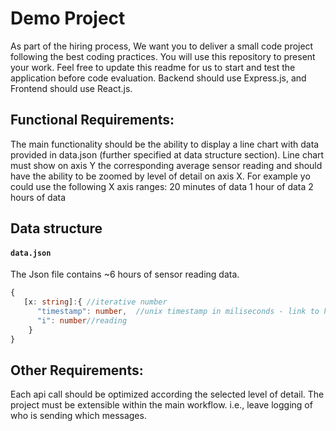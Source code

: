 # Demo Project

As part of the hiring process, We want you to deliver a small code project following the best coding practices. 
You will use this repository to present your work. Feel free to update this readme for us to start and test the application before code evaluation. Backend should use Express.js, and Frontend should use React.js.

## Functional Requirements:

The main functionality should be the ability to display a line chart with data provided in data.json (further specified at data structure section).
Line chart must show on axis Y the corresponding average sensor reading and should have the ability to be zoomed by level of detail on axis X. For example yo could use the following X axis ranges:
      20 minutes of data
      1 hour of data
      2 hours of data

## Data structure
#### **`data.json`**
The Json file contains ~6 hours of sensor reading data.
```typescript
{
   [x: string]:{ //iterative number
      "timestamp": number,  //unix timestamp in miliseconds - link to https://www.unixtimestamp.com/
      "i": number//reading 
    }
}
```

## Other Requirements:

Each api call should be optimized according the selected level of detail.
The project must be extensible within the main workflow. i.e., leave logging of who is sending which messages.
